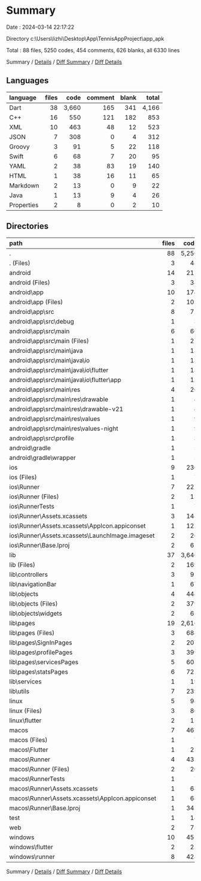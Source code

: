 # Summary

Date : 2024-03-14 22:17:22

Directory c:\\Users\\lizhi\\Desktop\\App\\TennisAppProject\\app_apk

Total : 88 files,  5250 codes, 454 comments, 626 blanks, all 6330 lines

Summary / [Details](details.md) / [Diff Summary](diff.md) / [Diff Details](diff-details.md)

## Languages
| language | files | code | comment | blank | total |
| :--- | ---: | ---: | ---: | ---: | ---: |
| Dart | 38 | 3,660 | 165 | 341 | 4,166 |
| C++ | 16 | 550 | 121 | 182 | 853 |
| XML | 10 | 463 | 48 | 12 | 523 |
| JSON | 7 | 308 | 0 | 4 | 312 |
| Groovy | 3 | 91 | 5 | 22 | 118 |
| Swift | 6 | 68 | 7 | 20 | 95 |
| YAML | 2 | 38 | 83 | 19 | 140 |
| HTML | 1 | 38 | 16 | 11 | 65 |
| Markdown | 2 | 13 | 0 | 9 | 22 |
| Java | 1 | 13 | 9 | 4 | 26 |
| Properties | 2 | 8 | 0 | 2 | 10 |

## Directories
| path | files | code | comment | blank | total |
| :--- | ---: | ---: | ---: | ---: | ---: |
| . | 88 | 5,250 | 454 | 626 | 6,330 |
| . (Files) | 3 | 48 | 83 | 26 | 157 |
| android | 14 | 217 | 60 | 37 | 314 |
| android (Files) | 3 | 38 | 0 | 10 | 48 |
| android\\app | 10 | 174 | 60 | 26 | 260 |
| android\\app (Files) | 2 | 102 | 5 | 13 | 120 |
| android\\app\\src | 8 | 72 | 55 | 13 | 140 |
| android\\app\\src\\debug | 1 | 3 | 4 | 1 | 8 |
| android\\app\\src\\main | 6 | 66 | 47 | 11 | 124 |
| android\\app\\src\\main (Files) | 1 | 27 | 6 | 1 | 34 |
| android\\app\\src\\main\\java | 1 | 13 | 9 | 4 | 26 |
| android\\app\\src\\main\\java\\io | 1 | 13 | 9 | 4 | 26 |
| android\\app\\src\\main\\java\\io\\flutter | 1 | 13 | 9 | 4 | 26 |
| android\\app\\src\\main\\java\\io\\flutter\\app | 1 | 13 | 9 | 4 | 26 |
| android\\app\\src\\main\\res | 4 | 26 | 32 | 6 | 64 |
| android\\app\\src\\main\\res\\drawable | 1 | 4 | 7 | 2 | 13 |
| android\\app\\src\\main\\res\\drawable-v21 | 1 | 4 | 7 | 2 | 13 |
| android\\app\\src\\main\\res\\values | 1 | 9 | 9 | 1 | 19 |
| android\\app\\src\\main\\res\\values-night | 1 | 9 | 9 | 1 | 19 |
| android\\app\\src\\profile | 1 | 3 | 4 | 1 | 8 |
| android\\gradle | 1 | 5 | 0 | 1 | 6 |
| android\\gradle\\wrapper | 1 | 5 | 0 | 1 | 6 |
| ios | 9 | 236 | 4 | 13 | 253 |
| ios (Files) | 1 | 7 | 0 | 0 | 7 |
| ios\\Runner | 7 | 222 | 2 | 9 | 233 |
| ios\\Runner (Files) | 2 | 13 | 0 | 3 | 16 |
| ios\\RunnerTests | 1 | 7 | 2 | 4 | 13 |
| ios\\Runner\\Assets.xcassets | 3 | 148 | 0 | 4 | 152 |
| ios\\Runner\\Assets.xcassets\\AppIcon.appiconset | 1 | 122 | 0 | 1 | 123 |
| ios\\Runner\\Assets.xcassets\\LaunchImage.imageset | 2 | 26 | 0 | 3 | 29 |
| ios\\Runner\\Base.lproj | 2 | 61 | 2 | 2 | 65 |
| lib | 37 | 3,646 | 155 | 334 | 4,135 |
| lib (Files) | 2 | 169 | 115 | 16 | 300 |
| lib\\controllers | 3 | 92 | 2 | 28 | 122 |
| lib\\navigationBar | 1 | 67 | 1 | 5 | 73 |
| lib\\objects | 4 | 444 | 3 | 35 | 482 |
| lib\\objects (Files) | 2 | 379 | 2 | 30 | 411 |
| lib\\objects\\widgets | 2 | 65 | 1 | 5 | 71 |
| lib\\pages | 19 | 2,616 | 32 | 204 | 2,852 |
| lib\\pages (Files) | 3 | 688 | 5 | 45 | 738 |
| lib\\pages\\SignInPages | 2 | 207 | 3 | 23 | 233 |
| lib\\pages\\profilePages | 3 | 399 | 6 | 22 | 427 |
| lib\\pages\\servicesPages | 5 | 601 | 14 | 43 | 658 |
| lib\\pages\\statsPages | 6 | 721 | 4 | 71 | 796 |
| lib\\services | 1 | 19 | 0 | 5 | 24 |
| lib\\utils | 7 | 239 | 2 | 41 | 282 |
| linux | 5 | 98 | 27 | 38 | 163 |
| linux (Files) | 3 | 86 | 18 | 27 | 131 |
| linux\\flutter | 2 | 12 | 9 | 11 | 32 |
| macos | 7 | 467 | 5 | 16 | 488 |
| macos (Files) | 1 | 7 | 0 | 0 | 7 |
| macos\\Flutter | 1 | 22 | 3 | 4 | 29 |
| macos\\Runner | 4 | 431 | 0 | 8 | 439 |
| macos\\Runner (Files) | 2 | 20 | 0 | 6 | 26 |
| macos\\RunnerTests | 1 | 7 | 2 | 4 | 13 |
| macos\\Runner\\Assets.xcassets | 1 | 68 | 0 | 1 | 69 |
| macos\\Runner\\Assets.xcassets\\AppIcon.appiconset | 1 | 68 | 0 | 1 | 69 |
| macos\\Runner\\Base.lproj | 1 | 343 | 0 | 1 | 344 |
| test | 1 | 14 | 10 | 7 | 31 |
| web | 2 | 73 | 16 | 12 | 101 |
| windows | 10 | 451 | 94 | 143 | 688 |
| windows\\flutter | 2 | 23 | 9 | 11 | 43 |
| windows\\runner | 8 | 428 | 85 | 132 | 645 |

Summary / [Details](details.md) / [Diff Summary](diff.md) / [Diff Details](diff-details.md)
